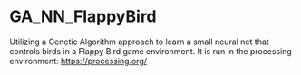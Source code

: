 # GA_NN_FlappyBird
Utilizing a Genetic Algorithm approach to learn a small neural net that controls birds in a Flappy Bird game environment. It is run in the processing environment: https://processing.org/
